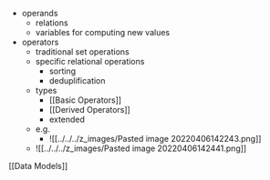 + operands
	+ relations
	+ variables for computing new values
+ operators
	+ traditional set operations
	+ specific relational operations
		+ sorting
		+ deduplification
	+ types
		+ [[Basic Operators]]
		+ [[Derived Operators]]
		+ extended
	+ e.g.
		+ ![[../../../z_images/Pasted image 20220406142243.png]]
	+ ![[../../../z_images/Pasted image 20220406142441.png]]

[[Data Models]]

